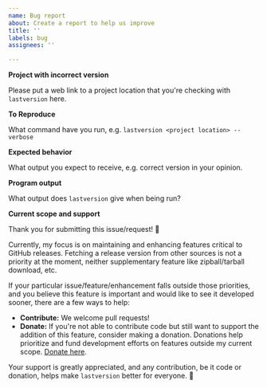 ```yaml
---
name: Bug report
about: Create a report to help us improve
title: ''
labels: bug
assignees: ''

---
```


**Project with incorrect version**

Please put a web link to a project location that you're checking with `lastversion` here.

**To Reproduce**

What command have you run, e.g. `lastversion <project location> --verbose`

**Expected behavior**

What output you expect to receive, e.g. correct version in your opinion.

**Program output**

What output does `lastversion` give when being run?

**Current scope and support**

Thank you for submitting this issue/request! 🌟

Currently, my focus is on maintaining and enhancing features critical to GitHub releases. 
Fetching a release version from other sources is not a priority at the moment, neither supplementary feature like
zipball/tarball download, etc.

If your particular issue/feature/enhancement falls outside those priorities, and you believe this feature is important and would like to see it developed sooner, there are a few ways to help:

- **Contribute:** We welcome pull requests!
- **Donate:** If you're not able to contribute code but still want to support the addition of this feature, consider making a donation. Donations help prioritize and fund development efforts on features outside my current scope. [Donate here](https://github.com/sponsors/dvershinin).

Your support is greatly appreciated, and any contribution, be it code or donation, helps make `lastversion` better for everyone. 🚀
